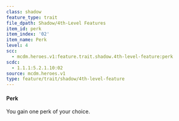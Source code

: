 ```yaml
---
class: shadow
feature_type: trait
file_dpath: Shadow/4th-Level Features
item_id: perk
item_index: '02'
item_name: Perk
level: 4
scc:
  - mcdm.heroes.v1:feature.trait.shadow.4th-level-feature:perk
scdc:
  - 1.1.1:5.2.1.10:02
source: mcdm.heroes.v1
type: feature/trait/shadow/4th-level-feature
---
```


#### Perk

You gain one perk of your choice.
